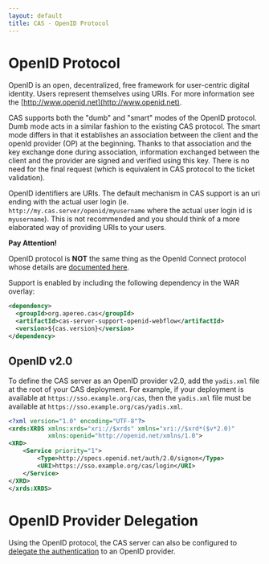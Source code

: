 ```yaml
---
layout: default
title: CAS - OpenID Protocol
---
```


# OpenID Protocol

OpenID is an open, decentralized, free framework for user-centric digital identity. Users represent 
themselves using URIs. For more information see the [http://www.openid.net](http://www.openid.net).

CAS supports both the "dumb" and "smart" modes of the OpenID protocol. Dumb mode acts in a similar fashion 
to the existing CAS protocol. The smart mode differs in that it establishes an association between the client and 
the openId provider (OP) at the beginning. Thanks to that association and the key exchange done during association, 
information exchanged between the client and the provider are signed and verified using this key. There is no need 
for the final request (which is equivalent in CAS protocol to the ticket validation).

OpenID identifiers are URIs. The default mechanism in CAS support is an uri ending with the actual user login 
(ie. `http://my.cas.server/openid/myusername` where the actual user login id is `myusername`).
This is not recommended and you should think of a more elaborated way of providing URIs to your users.

<div class="alert alert-info"><strong>Pay Attention!</strong><p>OpenID protocol is <strong>NOT</strong> the same thing
as the OpenId Connect protocol whose details are <a href="OIDC-Protocol.html">documented here<a/>.</p></div>

Support is enabled by including the following dependency in the WAR overlay:

```xml
<dependency>
  <groupId>org.apereo.cas</groupId>
  <artifactId>cas-server-support-openid-webflow</artifactId>
  <version>${cas.version}</version>
</dependency>
```

## OpenID v2.0

To define the CAS server as an OpenID provider v2.0, add the `yadis.xml` file at the root of your CAS deployment. For example,
if your deployment is available at `https://sso.example.org/cas`, then the `yadis.xml` file must be available at 
`https://sso.example.org/cas/yadis.xml`. 

```xml
<?xml version="1.0" encoding="UTF-8"?>
<xrds:XRDS xmlns:xrds="xri://$xrds" xmlns="xri://$xrd*($v*2.0)"
           xmlns:openid="http://openid.net/xmlns/1.0">
<XRD>
    <Service priority="1">
        <Type>http://specs.openid.net/auth/2.0/signon</Type>
        <URI>https://sso.example.org/cas/login</URI>
    </Service>
</XRD>
</xrds:XRDS>
```

# OpenID Provider Delegation

Using the OpenID protocol, the CAS server can also be configured 
to [delegate the authentication](../integration/Delegate-Authentication.html) to an OpenID provider.
